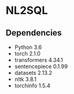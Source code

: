 # NL2SQL


## Dependencies
* Python 3.6
* torch 2.1.0
* transformers 4.34.1
* sentencepiece 0.1.99
* datasets 2.13.2
* nltk 3.8.1
* torchinfo 1.5.4
